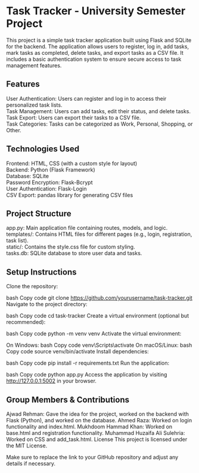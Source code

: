 # Task Tracker - University Semester Project
This project is a simple task tracker application built using Flask and SQLite for the backend. The application allows users to register, log in, add tasks, mark tasks as completed, delete tasks, and export tasks as a CSV file. It includes a basic authentication system to ensure secure access to task management features.

## Features
User Authentication: Users can register and log in to access their personalized task lists.<br>
Task Management: Users can add tasks, edit their status, and delete tasks.<br>
Task Export: Users can export their tasks to a CSV file.<br>
Task Categories: Tasks can be categorized as Work, Personal, Shopping, or Other.<br>

## Technologies Used
Frontend: HTML, CSS (with a custom style for layout)<br>
Backend: Python (Flask Framework)<br>
Database: SQLite<br>
Password Encryption: Flask-Bcrypt<br>
User Authentication: Flask-Login<br>
CSV Export: pandas library for generating CSV files<br>

## Project Structure
app.py: Main application file containing routes, models, and logic.<br>
templates/: Contains HTML files for different pages (e.g., login, registration, task list).<br>
static/: Contains the style.css file for custom styling.<br>
tasks.db: SQLite database to store user data and tasks.<br>

## Setup Instructions
Clone the repository:<br>

bash
Copy code
git clone https://github.com/yourusername/task-tracker.git
Navigate to the project directory:

bash
Copy code
cd task-tracker
Create a virtual environment (optional but recommended):

bash
Copy code
python -m venv venv
Activate the virtual environment:

On Windows:
bash
Copy code
venv\Scripts\activate
On macOS/Linux:
bash
Copy code
source venv/bin/activate
Install dependencies:

bash
Copy code
pip install -r requirements.txt
Run the application:

bash
Copy code
python app.py
Access the application by visiting http://127.0.0.1:5002 in your browser.

## Group Members & Contributions
Ajwad Rehman: Gave the idea for the project, worked on the backend with Flask (Python), and worked on the database.
Ahmed Raza: Worked on login functionality and index.html.
Mukhdoom Hammad Khan: Worked on base.html and registration functionality.
Muhammad Huzaifa Ali Sulehria: Worked on CSS and add_task.html.
License
This project is licensed under the MIT License.

Make sure to replace the link to your GitHub repository and adjust any details if necessary.
